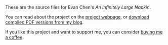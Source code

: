 These are the source files for Evan Chen's *An Infinitely Large Napkin*.

You can read about the project
on the [project webpage](http://web.evanchen.cc/napkin.html),
or [download compiled PDF versions from my blog](https://usamo.wordpress.com/napkin/).

If you like this project and want to support me,
you can consider [buying me a coffee](http://ko-fi.com/evanchen).
